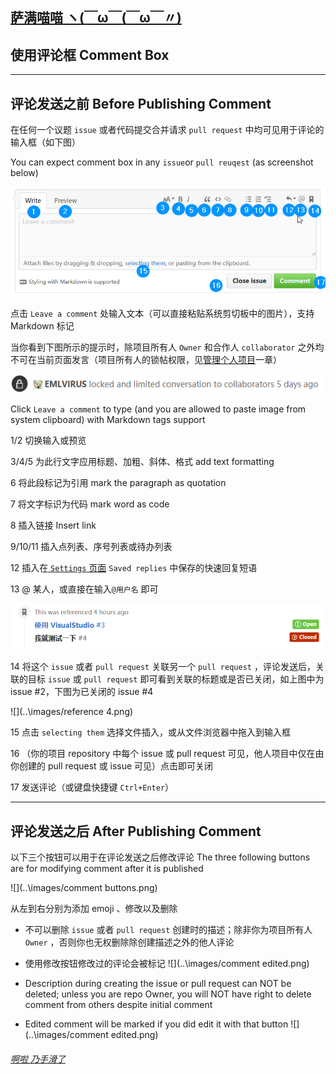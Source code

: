 ## [萨满喵喵 ヽ(￣ω￣(￣ω￣〃)](https://emlvirus.github.io/)

## 使用评论框 Comment Box

---

## 评论发送之前 Before Publishing Comment

在任何一个议题 `issue` 或者代码提交合并请求 `pull request` 中均可见用于评论的输入框（如下图）

You can expect comment box in any `issue`or `pull reuqest` (as screenshot below)

![](..\images/comment.png)

点击 `Leave a comment` 处输入文本（可以直接粘贴系统剪切板中的图片），支持 Markdown 标记

当你看到下图所示的提示时，除项目所有人 `Owner` 和合作人 `collaborator` 之外均不可在当前页面发言（项目所有人的锁帖权限，见[管理个人项目](/repo-management.md)一章）

![](..\images/locked.png)

Click `Leave a comment` to type (and you are allowed to paste image from system clipboard) with Markdown tags support

1/2 切换输入或预览

3/4/5 为此行文字应用标题、加粗、斜体、格式 add text formatting

6 将此段标记为引用 mark the paragraph as quotation

7 将文字标识为代码 mark word as code

8 插入链接 Insert link

9/10/11 插入点列表、序号列表或待办列表

12 插入在[ `Settings` 页面](/settings.md) `Saved replies` 中保存的快速回复短语

13 @ 某人，或直接在输入`@用户名` 即可

![](..\images/reference.png)

14 将这个 `issue` 或者 `pull request` 关联另一个 `pull request` ，评论发送后，关联的目标 `issue` 或 `pull request` 即可看到关联的标题或是否已关闭，如上图中为 issue #2，下图为已关闭的 issue \#4

![](..\images/reference 4.png)

15 点击 `selecting them` 选择文件插入，或从文件浏览器中拖入到输入框

16 （你的项目 repository 中每个 issue 或 pull request 可见，他人项目中仅在由你创建的 pull request 或 issue 可见）点击即可关闭

17 发送评论（或键盘快捷键 `Ctrl+Enter`）

---

## 评论发送之后 After Publishing Comment

以下三个按钮可以用于在评论发送之后修改评论 The three following buttons are for modifying comment after it is published

![](..\images/comment buttons.png)

从左到右分别为添加 emoji 、修改以及删除

* 不可以删除 `issue` 或者 `pull request` 创建时的描述；除非你为项目所有人 `Owner` ，否则你也无权删除除创建描述之外的他人评论

* 使用修改按钮修改过的评论会被标记 ![](..\images/comment edited.png)

* Description during creating the issue or pull request can NOT be deleted; unless you are repo Owner, you will NOT have right to delete comment from others despite initial comment

* Edited comment will be marked if you did edit it with that button ![](..\images/comment edited.png)

###### [啊啦 乃手滑了](..\index.html#table-of-contents)
